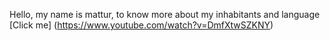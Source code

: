 Hello, my name is mattur, to know more about my inhabitants and language [Click me] (https://www.youtube.com/watch?v=DmfXtwSZKNY)
